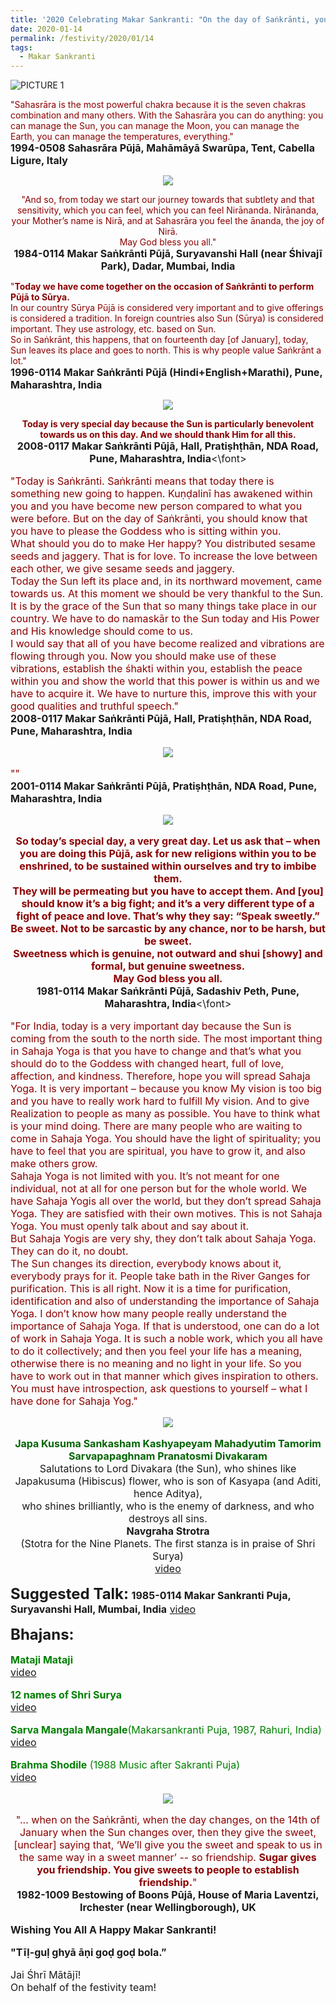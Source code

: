 ```yaml
---
title: '2020 Celebrating Makar Sankranti: "On the day of Saṅkrānti, you should know that you have to please the Goddess who is sitting within you" '
date: 2020-01-14
permalink: /festivity/2020/01/14
tags:
  - Makar Sankranti
---
```


![PICTURE 1](/images/image0.png)

<p>
<font color="DarkRed">"Sahasrāra is the most powerful chakra because it is the seven chakras combination and many others. With the Sahasrāra you can do anything: you can manage the Sun, you can manage the Moon, you can manage the Earth, you can manage the temperatures, everything."</font><br>
<font size="+0"><b>1994-0508 Sahasrāra Pūjā, Mahāmāyā Swarūpa, Tent, Cabella Ligure, Italy</b></font>
</p>

<div style="text-align: center"><img src="/images/image292.png" /></div>

<p style="text-align:center;">
<font color="DarkRed">"And so, from today we start our journey towards that subtlety and that sensitivity, which you can feel, which you can feel Nirānanda. Nirānanda, your Mother’s name is Nirā, and at Sahasrāra you feel the ānanda, the joy of Nirā.<br>
May God bless you all."</font><br>
<font size="+0"><b>1984-0114 Makar Saṅkrānti Pūjā, Suryavanshi Hall (near Śhivajī Park), Dadar, Mumbai, India</b></font>
</p>

<p>
<font color="DarkRed">"<b>Today we have come together on the occasion of Saṅkrānti to perform Pūjā to Sūrya.</b><br>
In our country Sūrya Pūjā is considered very important and to give offerings is considered a tradition. In foreign countries also Sun (Sūrya) is considered important. They use astrology, etc. based on Sun.<br>
So in Saṅkrānt, this happens, that on fourteenth day [of January], today, Sun leaves its place and goes to north. This is why people value Saṅkrānt a lot."</font><br>
<font size="+0"><b>1996-0114 Makar Saṅkrānti Pūjā (Hindi+English+Marathi), Pune, Maharashtra, India</b></font>
</p>

<div style="text-align: center"><img src="/images/image293.png" /></div>

<p style="text-align:center;">
<font color="DarkRed"><b>Today is very special day because the Sun is particularly benevolent towards us on this day. 
And we should thank Him for all this.</b></font><br>
<font size="+0"><b>2008-0117 Makar Saṅkrānti Pūjā,  Hall, Pratiṣhṭhān, NDA Road, Pune, Maharashtra, India</b><\font>
</p>

<p>
<font color="DarkRed">"Today is Saṅkrānti. Saṅkrānti means that today there is something new going to happen. Kuṇḍalinī has awakened within you and you have become new person compared to what you were before. But on the day of Saṅkrānti, you should know that you have to please the Goddess who is sitting within you.<br>
What should you do to make Her happy? You distributed sesame seeds and jaggery. That is for love. To increase the love between each other, we give sesame seeds and jaggery.<br>
Today the Sun left its place and, in its northward movement, came towards us. At this moment we should be very thankful to the Sun. It is by the grace of the Sun that so many things take place in our country. We have to do namaskār to the Sun today and His Power and His knowledge should come to us.<br>
I would say that all of you have become realized and vibrations are flowing through you. Now you should make use of these vibrations, establish the śhakti within you, establish the peace within you and show the world that this power is within us and we have to acquire it. We have to nurture this, improve this with your good qualities and truthful speech."</font><br>
<font size="+0"><b>2008-0117 Makar Saṅkrānti Pūjā,  Hall, Pratiṣhṭhān, NDA Road, Pune, Maharashtra, India</b></font>
</p>


<div style="text-align: center"><img src="/images/image294.png" /></div>

<p>
<font color="DarkRed">""</font><br>
<font size="+0"><b>2001-0114 Makar Saṅkrānti Pūjā, Pratiṣhṭhān, NDA Road, Pune, Maharashtra, India</b></font>
</p>

<div style="text-align: center"><img src="/images/image295.png" /></div>

<p style="text-align:center;">
<font color="DarkRed"><b>So today’s special day, a very great day. Let us ask that – when you are doing this Pūjā, ask for new religions within you to be enshrined, to be sustained within ourselves and try to imbibe them.<br>
They will be permeating but you have to accept them. And [you] should know it’s a big fight; and it’s a very different type of a fight of peace and love.
That’s why they say: “Speak sweetly.” Be sweet. Not to be sarcastic by any chance, nor to be harsh, but be sweet.<br>
Sweetness which is genuine, not outward and shui [showy] and formal, but genuine sweetness.<br>
May God bless you all.</b></font><br>
<font size="+0"><b>1981-0114 Makar Saṅkrānti Pūjā, Sadashiv Peth, Pune, Maharashtra, India</b><\font>
</p>

<p>
<font color="DarkRed">"For India, today is a very important day because the Sun is coming from the south to the north side. The most important thing in Sahaja Yoga is that you have to change and that’s what you should do to the Goddess with changed heart, full of love, affection, and kindness. Therefore, hope you will spread Sahaja Yoga. It is very important – because you know My vision is too big and you have to really work hard to fulfill My vision. And to give Realization to people as many as possible. You have to think what is your mind doing. There are many people who are waiting to come in Sahaja Yoga. You should have the light of spirituality; you have to feel that you are spiritual, you have to grow it, and also make others grow.<br>
Sahaja Yoga is not limited with you. It’s not meant for one individual, not at all for one person but for the whole world. We have Sahaja Yogis all over the world, but they don’t spread Sahaja Yoga. They are satisfied with their own motives. This is not Sahaja Yoga. You must openly talk about and say about it.<br>
But Sahaja Yogis are very shy, they don’t talk about Sahaja Yoga. They can do it, no doubt.<br>
The Sun changes its direction, everybody knows about it, everybody prays for it. People take bath in the River Ganges for purification. This is all right. Now it is a time for purification, identification and also of understanding the importance of Sahaja Yoga. I don’t know how many people really understand the importance of Sahaja Yoga. If that is understood, one can do a lot of work in Sahaja Yoga. It is such a noble work, which you all have to do it collectively; and then you feel your life has a meaning, otherwise there is no meaning and no light in your life. So you have to work out in that manner which gives inspiration to others. You must have introspection, ask questions to yourself – what I have done for Sahaja Yog."</font><br>
<font size="+0"><b></b></font>
</p>

<div style="text-align: center"><img src="/images/image296.png" /></div>

<p style="text-align:center;">
<font color="DarkGreen"><b>Japa Kusuma Sankasham Kashyapeyam Mahadyutim Tamorim Sarvapapaghnam Pranatosmi Divakaram</b></font><br>
Salutations to Lord Divakara (the Sun), who shines like Japakusuma (Hibiscus) flower, who is son of Kasyapa (and Aditi, hence Aditya),<br>
who shines brilliantly, who is the enemy of darkness, and who destroys all sins.<br>
 <b>Navgraha Strotra</b><br>
(Stotra for the Nine Planets. The first stanza is in praise of Shri Surya)<br>
<a href="https://seven-teams.github.io/Videos_Links.html">video</a>
</p>

<font size="+2"><b>Suggested Talk:</b></font> 
<font size="+0"><b>1985-0114 Makar Sankranti Puja, Suryavanshi Hall, Mumbai, India</b></font>
<a href="https://seven-teams.github.io/Videos_Links.html"> video</a><br>

<font size="+2"><b>Bhajans:</b></font>

<p>
<font color="green"><b>Mataji Mataji</b></font><br>
<a href="https://www.youtube.com/watch?v=6ByVzklhnWU"> video</a><br>
</p>

<p>
<font color="green"><b>12 names of Shri Surya</b></font><br>
<a href="https://www.youtube.com/watch?v=jqmPOEnU9tg&list=LLOPGl9AzF9erWlM2QQXW2SA&index=20">video</a>
</p>

<p>
<font color="green"><b>Sarva Mangala Mangale</b>(Makarsankranti Puja, 1987, Rahuri, India)</font><br>
<a href="https://seven-teams.github.io/Videos_Links.html">video</a>
</p>
 
<p>
<font color="green"><b>Brahma Shodile</b> (1988 Music after Sakranti Puja)</font><br>
<a href="https://seven-teams.github.io/Videos_Links.html">video</a> 
</p>

<div style="text-align: center"><img src="/images/image297.png" /></div>

<p style="text-align:center;">
<font color="DarkRed">"... when on the Saṅkrānti, when the day changes, on the 14th of January when the Sun changes over, then they give the sweet,[unclear] saying that, ‘We’ll give you the sweet and speak to us in the same way in a sweet manner’ -- so friendship. <b>Sugar gives you friendship. You give sweets to people to establish friendship.</b>"</font><br>
<font size="+0"><b>1982-1009 Bestowing of Boons Pūjā, House of Maria Laventzi, Irchester (near Wellingborough), UK</b></font>
</p>

<p>
<b>Wishing You All A Happy Makar Sankranti!</b>
</p>

<p>
<b>"Tīḷ-guḷ ghyā āṇi goḍ goḍ bola.”</b>
</p>

<p>
<font size="+0">Jai Śhrī Mātājī!<br>
On behalf of the festivity team!</font>
</p>